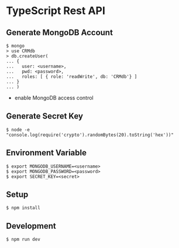# TypeScript Rest API

## Generate MongoDB Account

    $ mongo
    > use CRMdb
    > db.createUser(
    ... {
    ...   user: <username>,
    ...   pwd: <password>,
    ...   roles: [ { role: 'readWrite', db: 'CRMdb'} ]
    ... }
    ... )

- enable MongoDB access control

## Generate Secret Key

    $ node -e "console.log(require('crypto').randomBytes(20).toString('hex'))"

## Environment Variable

    $ export MONGODB_USERNAME=<username>
    $ export MONGODB_PASSWORD=<password>
    $ export SECRET_KEY=<secret>

## Setup

    $ npm install

## Development

    $ npm run dev
